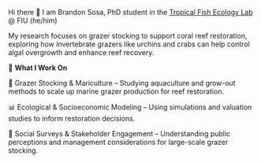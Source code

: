 Hi there 👋 I am Brandon Sosa, PhD student in the [Tropical Fish Ecology Lab](https://www.tropicalfishecologylab.com/) @ FIU (he/him)

My research focuses on grazer stocking to support coral reef restoration, exploring how invertebrate grazers like urchins and crabs can help control algal overgrowth and enhance reef recovery.


🔬 **What I Work On**

🦀 Grazer Stocking & Mariculture – Studying aquaculture and grow-out methods to scale up marine grazer production for reef restoration.

📊 Ecological & Socioeconomic Modeling – Using simulations and valuation studies to inform restoration decisions.

🌊 Social Surveys & Stakeholder Engagement – Understanding public perceptions and management considerations for large-scale grazer stocking.


<!--
**eco-sosa/eco-sosa** is a ✨ _special_ ✨ repository because its `README.md` (this file) appears on your GitHub profile.

Here are some ideas to get you started:


